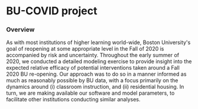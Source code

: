 # BU-COVID project

### Overview
As with most institutions of higher learning world-wide, Boston University's goal of reopening at some appropriate level in the Fall of 2020 is accompanied by risk and uncertainty.  Throughout the early summer of 2020, we conducted a detailed modeling exercise to provide insight into the expected relative efficacy of potential interventions taken around a Fall 2020 BU re-opening.  Our approach was to do so in a manner informed as much as reasonably possible by BU data, with a focus primarily on the dynamics around (i) classroom instruction, and (ii) residential housing.  In turn, we are making available our software and model parameters, to facilitate other institutions conducting similar analyses.

